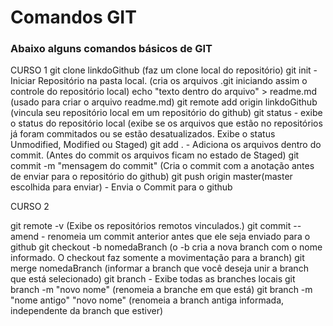 # Comandos GIT
### Abaixo alguns comandos básicos de GIT

CURSO 1
git clone linkdoGithub (faz um clone local do repositório)
git init - Iniciar Repositório na pasta local. (cria os arquivos .git iniciando assim o controle do repositório local)
echo "texto dentro do arquivo" > readme.md (usado para criar o arquivo readme.md)
git remote add origin linkdoGithub (vincula seu repositório local em um repositório do github)
git status - exibe o status do repositório local (exibe se os arquivos que estão no repositórios já foram commitados ou se estão desatualizados. Exibe o status Unmodified, Modified ou Staged)
git add . - Adiciona os arquivos dentro do commit. (Antes do commit os arquivos ficam no estado de Staged)
git commit -m "mensagem do commit" (Cria o commit com a anotação antes de enviar para o repositório do github) 
git push origin master(master escolhida para enviar) - Envia o Commit para o github



CURSO 2

git remote -v (Exibe os repositórios remotos vinculados.)
git commit --amend - renomeia um commit anterior antes que ele seja enviado para o github
git checkout -b nomedaBranch (o -b cria a nova branch com o nome informado. O checkout faz somente a movimentação para a branch)
git merge nomedaBranch (informar a branch que você deseja unir a branch que está selecionado)
git branch - Exibe todas as branches locais
git branch -m "novo nome" (renomeia a branche em que está)
git branch -m "nome antigo" "novo nome" (renomeia a branch antiga informada, independente da branch que estiver)

